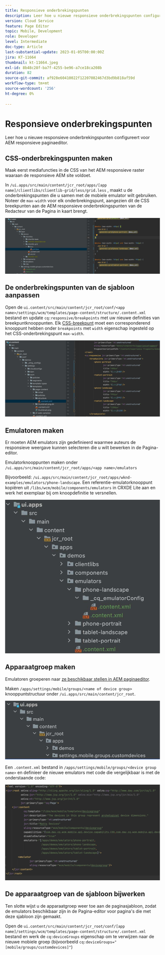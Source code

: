 ```yaml
---
title: Responsieve onderbrekingspunten
description: Leer hoe u nieuwe responsieve onderbrekingspunten configureert voor AEM responsieve paginaeditor.
version: Cloud Service
feature: Page Editor
topic: Mobile, Development
role: Developer
level: Intermediate
doc-type: Article
last-substantial-update: 2023-01-05T00:00:00Z
jira: KT-11664
thumbnail: kt-11664.jpeg
exl-id: 8b48c28f-ba7f-4255-be96-a7ce18ca208b
duration: 82
source-git-commit: af928e60410022f12207082467d3bd9b818af59d
workflow-type: tm+mt
source-wordcount: '256'
ht-degree: 0%

---
```


# Responsieve onderbrekingspunten

Leer hoe u nieuwe responsieve onderbrekingspunten configureert voor AEM responsieve paginaeditor.

## CSS-onderbrekingspunten maken

Maak eerst mediafuncties in de CSS van het AEM responsieve raster waaraan de responsieve AEM site voldoet.

In `/ui.apps/src/main/content/jcr_root/apps/[app name]/clientlibs/clientlib-grid/less/grid.less` , maakt u de onderbrekingspunten die u samen met de mobiele emulator wilt gebruiken. Noteer de `max-width` voor elk onderbrekingspunt, aangezien dit de CSS breekpunten aan de AEM responsieve onderbrekingspunten van de Redacteur van de Pagina in kaart brengt.

![Nieuwe responsieve onderbrekingspunten maken](./assets/responsive-breakpoints/create-new-breakpoints.jpg)

## De onderbrekingspunten van de sjabloon aanpassen

Open de `ui.content/src/main/content/jcr_root/conf/<app name>/settings/wcm/templates/page-content/structure/.content.xml` bestand en update `cq:responsive/breakpoints` met uw nieuwe definities van breekpuntknooppunten. Elk [CSS-breekpunt](#create-new-css-breakpoints) moet een corresponderend knooppunt hebben onder `breakpoints` met `width` eigenschap ingesteld op het CSS-onderbrekingspunt `max-width`.

![De responsieve onderbrekingspunten van de sjabloon aanpassen](./assets/responsive-breakpoints/customize-template-breakpoints.jpg)

## Emulatoren maken

Er moeten AEM emulators zijn gedefinieerd waarmee auteurs de responsieve weergave kunnen selecteren die u wilt bewerken in de Pagina-editor.

Emulatorknooppunten maken onder `/ui.apps/src/main/content/jcr_root/apps/<app name>/emulators`

Bijvoorbeeld: `/ui.apps/src/main/content/jcr_root/apps/wknd-examples/emulators/phone-landscape`. Een referentie-emulatorknooppunt kopiëren uit `/libs/wcm/mobile/components/emulators` in CRXDE Lite aan en werk het exemplaar bij om knoopdefinitie te versnellen.

![Nieuwe emulators maken](./assets/responsive-breakpoints/create-new-emulators.jpg)

## Apparaatgroep maken

Emulatoren groeperen naar [ze beschikbaar stellen in AEM paginaeditor](#update-the-templates-device-group).

Maken `/apps/settings/mobile/groups/<name of device group>` knooppuntstructuur onder `/ui.apps/src/main/content/jcr_root`.

![Nieuwe apparaatgroep maken](./assets/responsive-breakpoints/create-new-device-group.jpg)

Een `.content.xml` bestand in `/apps/settings/mobile/groups/<device group name>` en definieer de nieuwe emulators met code die vergelijkbaar is met de onderstaande code:

![Nieuw apparaat maken](./assets/responsive-breakpoints/create-new-device.jpg)

## De apparaatgroep van de sjabloon bijwerken

Ten slotte wijst u de apparaatgroep weer toe aan de paginasjabloon, zodat de emulators beschikbaar zijn in de Pagina-editor voor pagina&#39;s die met deze sjabloon zijn gemaakt.

Open de `ui.content/src/main/content/jcr_root/conf/[app name]/settings/wcm/templates/page-content/structure/.content.xml` bestand en werk de `cq:deviceGroups` eigenschap om te verwijzen naar de nieuwe mobiele groep (bijvoorbeeld `cq:deviceGroups="[mobile/groups/customdevices]"`)
